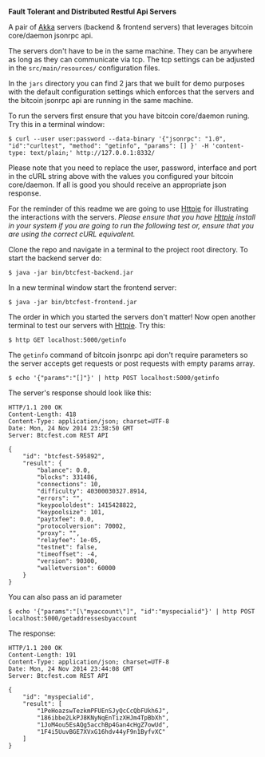 **Fault Tolerant and Distributed Restful Api Servers**

A pair of [Akka](http://akka.io/) servers (backend & frontend servers) that leverages bitcoin core/daemon jsonrpc api.

The servers don't have to be in the same machine. They can be anywhere as long as they can communicate via tcp. The tcp settings can be adjusted in the ```src/main/resources/``` configuration files.

In the ```jars``` directory you can find 2 jars that we built for demo purposes with the default configuration settings which enforces that the servers and the bitcoin jsonrpc api are running in the same machine.

To run the servers first ensure that you have bitcoin core/daemon runing. Try this in a terminal window:
```
$ curl --user user:password --data-binary '{"jsonrpc": "1.0", "id":"curltest", "method": "getinfo", "params": [] }' -H 'content-type: text/plain;' http://127.0.0.1:8332/
```
Please note that you need to replace the user, password, interface and port in the cURL string above with the values you configured your bitcoin core/daemon. If all is good you should receive an appropriate json response.

For the reminder of this readme we are going to use [Httpie](https://pypi.python.org/pypi/httpie) for illustrating the interactions with the servers. *Please ensure that you have [Httpie](https://pypi.python.org/pypi/httpie) install in your system if you are going to run the following test or, ensure that you are using the correct cURL equivalent.*

Clone the repo and navigate in a terminal to the project root directory. To start the backend server do:
```
$ java -jar bin/btcfest-backend.jar
```
In a new terminal window start the frontend server:
```
$ java -jar bin/btcfest-frontend.jar
```
The order in which you started the servers don't matter! Now open another terminal to test our servers with [Httpie](https://pypi.python.org/pypi/httpie). Try this:

```
$ http GET localhost:5000/getinfo
```
The ```getinfo``` command of bitcoin jsonrpc api don't require parameters so the server accepts get requests or post requests with empty params array.
```
$ echo '{"params":"[]"}' | http POST localhost:5000/getinfo
```
The server's response should look like this:
```
HTTP/1.1 200 OK
Content-Length: 418
Content-Type: application/json; charset=UTF-8
Date: Mon, 24 Nov 2014 23:38:50 GMT
Server: Btcfest.com REST API

{
    "id": "btcfest-595892", 
    "result": {
        "balance": 0.0, 
        "blocks": 331486, 
        "connections": 10, 
        "difficulty": 40300030327.8914, 
        "errors": "", 
        "keypoololdest": 1415428822, 
        "keypoolsize": 101, 
        "paytxfee": 0.0, 
        "protocolversion": 70002, 
        "proxy": "", 
        "relayfee": 1e-05, 
        "testnet": false, 
        "timeoffset": -4, 
        "version": 90300, 
        "walletversion": 60000
    }
}
```
You can also pass an id parameter
```
$ echo '{"params":"[\"myaccount\"]", "id":"myspecialid"}' | http POST localhost:5000/getaddressesbyaccount
```
The response:
```
HTTP/1.1 200 OK
Content-Length: 191
Content-Type: application/json; charset=UTF-8
Date: Mon, 24 Nov 2014 23:44:08 GMT
Server: Btcfest.com REST API

{
    "id": "myspecialid", 
    "result": [
        "1PeHoazswTezkmPFUEnSJyQcCcQbFUkh6J", 
        "186ibbe2LkPJ8KNyNqEnTizXHJm4TpBbXh", 
        "1JoM4ou5EsAQg5acchBp4Gan4cHgZ7owUd", 
        "1F4i5UuvBGE7XVxG16hdv44yF9n1ByfvXC"
    ]
}
```

